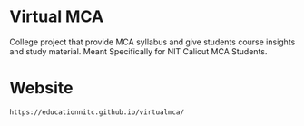 # Virtual MCA
College project that provide MCA syllabus and give students course insights and study material. Meant Specifically for NIT Calicut MCA Students.


# Website

```bash
https://educationnitc.github.io/virtualmca/
```
